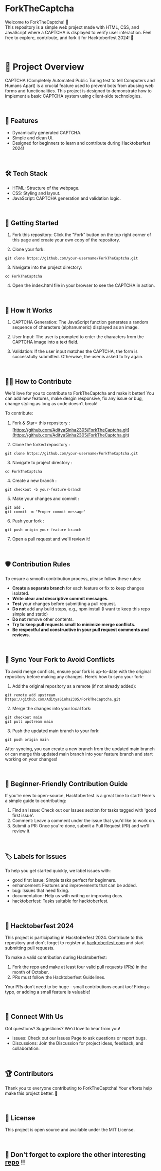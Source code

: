 # ForkTheCaptcha

Welcome to ForkTheCaptcha! 🎉
<br>
This repository is a simple web project made with HTML, CSS, and JavaScript where a CAPTCHA is displayed to verify user interaction. Feel free to explore, contribute, and fork it for Hacktoberfest 2024! 🚀

<br>

# 🎯 Project Overview
CAPTCHA (Completely Automated Public Turing test to tell Computers and Humans Apart) is a crucial feature used to prevent bots from abusing web forms and functionalities. This project is designed to demonstrate how to implement a basic CAPTCHA system using client-side technologies.

<br>

## 🌟 Features
- Dynamically generated CAPTCHA.
- Simple and clean UI.
- Designed for beginners to learn and contribute during Hacktoberfest 2024!

<br> 

## 🛠️ Tech Stack
- HTML: Structure of the webpage.
- CSS: Styling and layout.
- JavaScript: CAPTCHA generation and validation logic.

<br>

## 🚀 Getting Started
1. Fork this repository: Click the "Fork" button on the top right corner of this page and create your own copy of the repository.

2. Clone your fork:
```terminal
git clone https://github.com/your-username/ForkTheCaptcha.git
```

3. Navigate into the project directory:
```terminal
cd ForkTheCaptcha
```

4. Open the index.html file in your browser to see the CAPTCHA in action.

<br>

## 📝 How It Works
1. CAPTCHA Generation: The JavaScript function generates a random sequence of characters (alphanumeric) displayed as an image.

2. User Input: The user is prompted to enter the characters from the CAPTCHA image into a text field.

3. Validation: If the user input matches the CAPTCHA, the form is successfully submitted. Otherwise, the user is asked to try again.

<br>

## 🧑‍💻 How to Contribute
We'd love for you to contribute to ForkTheCaptcha and make it better! You can add new features, make desgin responsive, fix any issue or bug, change styling as long as code doesn't break!

To contribute:

1. Fork & Star⭐ this repository : [https://github.com/AdityaSinha2305/ForkTheCaptcha.git](https://github.com/AdityaSinha2305/ForkTheCaptcha.git)

2. Clone the forked repository :
```terminal
git clone https://github.com/your-username/ForkTheCaptcha.git
```

3. Navigate to project directory :
```terminal
cd ForkTheCaptcha
```

4. Create a new branch :
```terminal
git checkout -b your-feature-branch
```

5. Make your changes and commit :
```terminal
git add .
git commit -m "Proper commit message"
```

6. Push your fork :
```terminal
git push origin your-feature-branch
```

7. Open a pull request and we'll review it!

<br>

## 🛡️ Contribution Rules
To ensure a smooth contribution process, please follow these rules:
- **Create a separate branch** for each feature or fix to keep changes isolated.
- **Write clear and descriptive commit messages.**
- **Test** your changes before submitting a pull request.
- **Do not** add any build steps, e.g., npm install (I want to keep this repo simple and static)
- **Do not** remove other contents.
- **Try to keep pull requests small to minimize merge conflicts.**
- **Be respectful and constructive in your pull request comments and reviews.**

<br>

## 🔄 Sync Your Fork to Avoid Conflicts
To avoid merge conflicts, ensure your fork is up-to-date with the original repository before making any changes. Here’s how to sync your fork:

1. Add the original repository as a remote (if not already added):
```terminal
git remote add upstream https://github.com/AdityaSinha2305/ForkTheCaptcha.git
```

2. Merge the changes into your local fork:
```terminal
git checkout main
git pull upstream main
```

3. Push the updated main branch to your fork:
```terminal
git push origin main
```

After syncing, you can create a new branch from the updated main branch or can merge this updated main branch into your feature branch and start working on your changes!

<br>

## 🌱 Beginner-Friendly Contribution Guide
If you're new to open-source, Hacktoberfest is a great time to start! Here's a simple guide to contributing:

1. Find an Issue: Check out our Issues section for tasks tagged with 'good first issue'.
2. Comment: Leave a comment under the issue that you'd like to work on.
3. Submit a PR: Once you're done, submit a Pull Request (PR) and we'll review it.

<br>

## 🏷️ Labels for Issues
To help you get started quickly, we label issues with:

- good first issue: Simple tasks perfect for beginners.
- enhancement: Features and improvements that can be added.
- bug: Issues that need fixing.
- documentation: Help us with writing or improving docs.
- hacktoberfest: Tasks suitable for hacktoberfest.

<br>

## 🎉 Hacktoberfest 2024
This project is participating in Hacktoberfest 2024. Contribute to this repository and don't forget to register at [hacktoberfest.com](https://hacktoberfest.com/) and start submitting pull requests.

To make a valid contribution during Hacktoberfest:
1. Fork the repo and make at least four valid pull requests (PRs) in the month of October.
2. PRs must follow the Hacktoberfest Guidelines.

Your PRs don't need to be huge – small contributions count too! Fixing a typo, or adding a small feature is valuable!

<br>

## 💬 Connect With Us
Got questions? Suggestions? We'd love to hear from you!

- Issues: Check out our Issues Page to ask questions or report bugs.
- Discussions: Join the Discussion for project ideas, feedback, and collaboration.

<br>

## 🏆 Contributors
Thank you to everyone contributing to ForkTheCaptcha! Your efforts help make this project better. 💪

<br>

## 📄 License
This project is open source and available under the MIT License.

<br>

## 🎊 Don't forget to explore the other interesting [repo](https://github.com/AdityaSinha2305) !!

